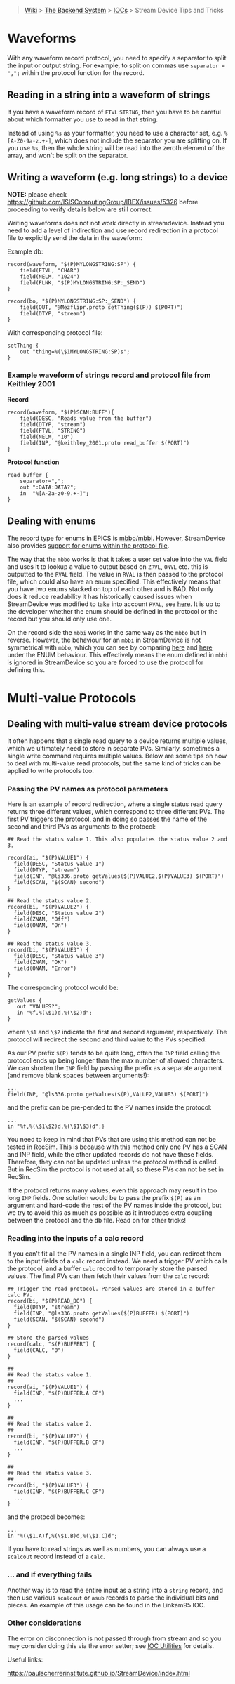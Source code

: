 > [Wiki](Home) > [The Backend System](The-Backend-System) > [IOCs](IOCs) > Stream Device Tips and Tricks

# Waveforms

With any waveform record protocol, you need to specify a separator to split the input or output string. For example, to split on commas use `separator = ",";` within the protocol function for the record.

## Reading in a string into a waveform of strings

If you have a waveform record of `FTVL` `STRING`, then you have to be careful about which formatter you use to read in that string.

Instead of using `%s` as your formatter, you need to use a character set, e.g. `%[A-Z0-9a-z.+-]`, which does not include the separator you are splitting on. If you use `%s`, then the whole string will be read into the zeroth element of the array, and won't be split on the separator.

## Writing a waveform (e.g. long strings) to a device

**NOTE:** please check https://github.com/ISISComputingGroup/IBEX/issues/5326 before proceeding to verify details below are still correct.

Writing waveforms does not not work directly in streamdevice. Instead you need to add a level of indirection and use record redirection in a protocol file to explicitly send the data in the waveform:

Example db:

```
record(waveform, "$(P)MYLONGSTRING:SP") {
    field(FTVL, "CHAR")
    field(NELM, "1024")
    field(FLNK, "$(P)MYLONGSTRING:SP:_SEND")
}

record(bo, "$(P)MYLONGSTRING:SP:_SEND") {
    field(OUT, "@Mezflipr.proto setThing($(P)) $(PORT)")
    field(DTYP, "stream")
}
```

With corresponding protocol file:

```
setThing {
    out "thing=%(\$1MYLONGSTRING:SP)s";
}
```

### Example waveform of strings record and protocol file from Keithley 2001

**Record**

```
record(waveform, "$(P)SCAN:BUFF"){
    field(DESC, "Reads value from the buffer")
    field(DTYP, "stream")
    field(FTVL, "STRING")
    field(NELM, "10")
    field(INP, "@keithley_2001.proto read_buffer $(PORT)")
}
```

**Protocol function**
```
read_buffer {
    separator=",";
    out ":DATA:DATA?";
    in  "%[A-Za-z0-9.+-]";
}
```
## Dealing with enums

The record type for enums in EPICS is [mbbo](https://wiki-ext.aps.anl.gov/epics/index.php/RRM_3-14_Multi-Bit_Binary_Output)/[mbbi](https://wiki-ext.aps.anl.gov/epics/index.php/RRM_3-14_Multi-Bit_Binary_Input). However, StreamDevice also provides [support for enums within the protocol file](https://paulscherrerinstitute.github.io/StreamDevice/formats.html#enum).

The way that the `mbbo` works is that it takes a user set value into the `VAL` field and uses it to lookup a value to output based on `ZRVL`, `ONVL` etc. this is outputted to the `RVAL` field. The value in `RVAL` is then passed to the protocol file, which could also have an enum specified. This effectively means that you have two enums stacked on top of each other and is BAD. Not only does it reduce readability it has historically caused issues when StreamDevice was modified to take into account `RVAL`, see [here](https://github.com/ISISComputingGroup/IBEX/issues/5263). It is up to the developer whether the enum should be defined in the protocol or the record but you should only use one.

On the record side the `mbbi` works in the same way as the `mbbo` but in reverse. However, the behaviour for an `mbbi` in StreamDevice is not symmetrical with `mbbo`, which you can see by comparing [here](https://paulscherrerinstitute.github.io/StreamDevice/mbbi.html) and [here](https://paulscherrerinstitute.github.io/StreamDevice/mbbo.html) under the ENUM behaviour. This effectively means the enum defined in `mbbi` is ignored in StreamDevice so you are forced to use the protocol for defining this.  

# Multi-value Protocols

## Dealing with multi-value stream device protocols

It often happens that a single read query to a device returns multiple values, which we ultimately need to store in separate PVs. Similarly, sometimes a single write command requires multiple values. Below are some tips on how to deal with multi-value read protocols, but the same kind of tricks can be applied to write protocols too.

### Passing the PV names as protocol parameters

Here is an example of record redirection, where a single status read query returns three different values, which correspond to three different PVs. The first PV triggers the protocol, and in doing so passes the name of the second and third PVs as arguments to the protocol:

```
## Read the status value 1. This also populates the status value 2 and 3.

record(ai, "$(P)VALUE1") {
  field(DESC, "Status value 1")
  field(DTYP, "stream")
  field(INP, "@ls336.proto getValues($(P)VALUE2,$(P)VALUE3) $(PORT)")
  field(SCAN, "$(SCAN) second")
}

## Read the status value 2.
record(bi, "$(P)VALUE2") {
  field(DESC, "Status value 2")
  field(ZNAM, "Off")
  field(ONAM, "On")
}

## Read the status value 3.
record(bi, "$(P)VALUE3") {
  field(DESC, "Status value 3")
  field(ZNAM, "OK")
  field(ONAM, "Error")
}
```

The corresponding protocol would be:

```
getValues {
   out "VALUES?";
   in "%f,%(\$1)d,%(\$2)d";
}
```

where `\$1` and `\$2` indicate the first and second argument, respectively. The protocol will redirect the second and third value to the PVs specified.

As our PV prefix `$(P)` tends to be quite long, often the `INP` field calling the protocol ends up being longer than the max number of allowed characters. We can shorten the `INP` field by passing the prefix as a separate argument (and remove blank spaces between arguments!):

```
...
field(INP, "@ls336.proto getValues($(P),VALUE2,VALUE3) $(PORT)")
```

and the prefix can be pre-pended to the PV names inside the protocol:

```
...
in "%f,%(\$1\$2)d,%(\$1\$3)d";}
```

You need to keep in mind that PVs that are using this method can not be tested in RecSim. This is because with this method only one PV has a SCAN and INP field, while the other updated records do not have these fields. Therefore, they can not be updated unless the protocol method is called. But in RecSim the protocol is not used at all, so these PVs can not be set in RecSim.

If the protocol returns many values, even this approach may result in too long `INP` fields. One solution would be to pass the prefix `$(P)` as an argument and hard-code the rest of the PV names inside the protocol, but we try to avoid this as much as possible as it introduces extra coupling between the protocol and the db file. Read on for other tricks!

### Reading into the inputs of a calc record

If you can't fit all the PV names in a single INP field, you can redirect them to the input fields of a `calc` record instead. We need a trigger PV which calls the protocol, and a buffer `calc` record to temporarily store the parsed values. The final PVs can then fetch their values from the `calc` record:

```
## Trigger the read protocol. Parsed values are stored in a buffer calc PV.
record(bi, "$(P)READ_DO") {
  field(DTYP, "stream")
  field(INP, "@ls336.proto getValues($(P)BUFFER) $(PORT)")
  field(SCAN, "$(SCAN) second")
}

## Store the parsed values
record(calc, "$(P)BUFFER") {
  field(CALC, "0")
}

## 
## Read the status value 1. 
##
record(ai, "$(P)VALUE1") {
  field(INP, "$(P)BUFFER.A CP")
  ...
}

## 
## Read the status value 2.
##
record(bi, "$(P)VALUE2") {
  field(INP, "$(P)BUFFER.B CP")
  ...
}

## 
## Read the status value 3.
##
record(bi, "$(P)VALUE3") {
  field(INP, "$(P)BUFFER.C CP")
  ...
}
```

and the protocol becomes:

```
...
in "%(\$1.A)f,%(\$1.B)d,%(\$1.C)d";
```

If you have to read strings as well as numbers, you can always use a `scalcout` record instead of a `calc`.

### ... and if everything fails

Another way is to read the entire input as a string into a `string` record, and then use various `scalcout` or `asub` records to parse the individual bits and pieces. An example of this usage can be found in the Linkam95 IOC. 

### Other considerations

The error on disconnection is not passed through from stream and so you may consider doing this via the error setter; see [IOC Utilities](IOC-Utilities#error-setting) for details.

Useful links:

https://paulscherrerinstitute.github.io/StreamDevice/index.html